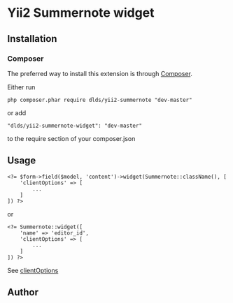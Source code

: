 # Yii2 Summernote widget

## Installation

### Composer

The preferred way to install this extension is through [Composer](http://getcomposer.org/).

Either run

	php composer.phar require dlds/yii2-summernote "dev-master"

or add

	"dlds/yii2-summernote-widget": "dev-master"

to the require section of your composer.json

## Usage

	<?= $form->field($model, 'content')->widget(Summernote::className(), [
		'clientOptions' => [
			...
		]
	]) ?>

or

	<?= Summernote::widget([
		'name' => 'editor_id',
		'clientOptions' => [
			...
		]
	]) ?>

See [clientOptions](http://summernote.org/#/example)

## Author
